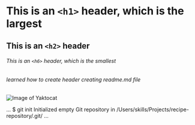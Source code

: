 # This is an `<h1>` header, which is the largest

## This is an `<h2>` header

###### This is an `<h6>` header, which is the smallest

###### learned how to create header creating readme.md file

![Image of Yaktocat](https://octodex.github.com/images/yaktocat.png)

...
$ git init
Initialized empty Git repository in /Users/skills/Projects/recipe-repository/.git/
...
